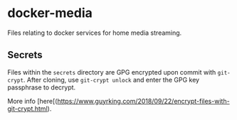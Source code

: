 # docker-media
Files relating to docker services for home media streaming.

## Secrets
Files within the `secrets` directory are GPG encrypted upon commit with `git-crypt`.
After cloning, use `git-crypt unlock` and enter the GPG key passphrase to decrypt.

More info [here[(https://www.guyrking.com/2018/09/22/encrypt-files-with-git-crypt.html).


